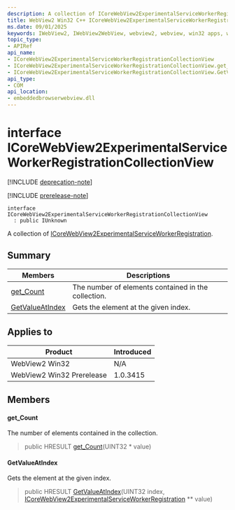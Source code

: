 ```yaml
---
description: A collection of ICoreWebView2ExperimentalServiceWorkerRegistration.
title: WebView2 Win32 C++ ICoreWebView2ExperimentalServiceWorkerRegistrationCollectionView
ms.date: 09/01/2025
keywords: IWebView2, IWebView2WebView, webview2, webview, win32 apps, win32, edge, ICoreWebView2, ICoreWebView2Controller, browser control, edge html, ICoreWebView2ExperimentalServiceWorkerRegistrationCollectionView
topic_type: 
- APIRef
api_name:
- ICoreWebView2ExperimentalServiceWorkerRegistrationCollectionView
- ICoreWebView2ExperimentalServiceWorkerRegistrationCollectionView.get_Count
- ICoreWebView2ExperimentalServiceWorkerRegistrationCollectionView.GetValueAtIndex
api_type:
- COM
api_location:
- embeddedbrowserwebview.dll
---
```


# interface ICoreWebView2ExperimentalServiceWorkerRegistrationCollectionView

[!INCLUDE [deprecation-note](../includes/deprecation-note.md)]

[!INCLUDE [prerelease-note](../includes/prerelease-note.md)]

```
interface ICoreWebView2ExperimentalServiceWorkerRegistrationCollectionView
  : public IUnknown
```

A collection of [ICoreWebView2ExperimentalServiceWorkerRegistration](icorewebview2experimentalserviceworkerregistration.md#icorewebview2experimentalserviceworkerregistration).

## Summary

 Members                        | Descriptions
--------------------------------|---------------------------------------------
[get_Count](#get_count) | The number of elements contained in the collection.
[GetValueAtIndex](#getvalueatindex) | Gets the element at the given index.

## Applies to

Product                         | Introduced
--------------------------------|---------------------------------------------
WebView2 Win32            |    N/A
WebView2 Win32 Prerelease |    1.0.3415

## Members

#### get_Count

The number of elements contained in the collection.

> public HRESULT [get_Count](#get_count)(UINT32 * value)

#### GetValueAtIndex

Gets the element at the given index.

> public HRESULT [GetValueAtIndex](#getvalueatindex)(UINT32 index, [ICoreWebView2ExperimentalServiceWorkerRegistration](icorewebview2experimentalserviceworkerregistration.md#icorewebview2experimentalserviceworkerregistration) ** value)

